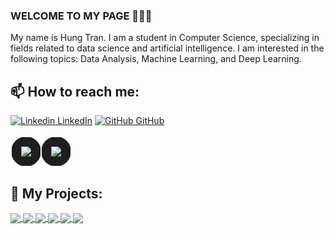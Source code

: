 ### WELCOME TO MY PAGE 👋👋👋
My name is Hung Tran. I am a student in Computer Science, specializing in fields related to data science and artificial intelligence. I am interested in the following topics: Data Analysis, Machine Learning, and Deep Learning.<br>
## 📫 How to reach me: 

[![Linkedin](https://i.stack.imgur.com/gVE0j.png) LinkedIn](https://www.linkedin.com/in/hungtran6503/) [![GitHub](https://i.stack.imgur.com/tskMh.png) GitHub](https://github.com/tqHungdev0605)


<table style="border-collapse: collapse; width: 100%; text-align: center;">
  <tr>
    <td style="border: 2px solid #ffffff; border-radius: 50px; padding: 15px; background-color: #1e1e1e;">
      <img src="https://github-readme-stats.vercel.app/api?username=tqHungdev0605&show_icons=true&include_all_commits=true&theme=transparent&hide_border=true" />
    </td>
    <td style="border: 2px solid #ffffff; border-radius: 50px; padding: 15px; background-color: #1e1e1e;">
      <img src="https://github-readme-stats.vercel.app/api/top-langs/?username=tqHungdev0605&layout=compact&theme=transparent&hide_border=true" />
    </td>
  </tr>
</table>


## 📑 My Projects:
<a href="https://github.com/tqHungdev0605/RiceLeafs_detection">
  <!-- Change the `github-readme-stats.anuraghazra1.vercel.app` to `github-readme-stats.vercel.app`  -->
  <img align="center" src="https://github-readme-stats.anuraghazra1.vercel.app/api/pin/?username=tqHungdev0605&repo=RiceLeafs_detection&theme=material-palenight" />
</a>
<a href="https://github.com/tqHungdev0605/FaceDetectionCNN">
  <!-- Change the `github-readme-stats.anuraghazra1.vercel.app` to `github-readme-stats.vercel.app`  -->
  <img align="center" src="https://github-readme-stats.anuraghazra1.vercel.app/api/pin/?username=tqHungdev0605&repo=FaceDetectionCNN&theme=gotham" />
</a>
<a href="https://github.com/tqHungdev0605/lending_club_loan_analysis">
  <!-- Change the `github-readme-stats.anuraghazra1.vercel.app` to `github-readme-stats.vercel.app`  -->
  <img align="center" src="https://github-readme-stats.anuraghazra1.vercel.app/api/pin/?username=tqHungdev0605&repo=lending_club_loan_analysis&theme=monokai" />
</a>
<a href="https://github.com/tqHungdev0605/home-credit-risk-prediction">
  <!-- Change the `github-readme-stats.anuraghazra1.vercel.app` to `github-readme-stats.vercel.app`  -->
  <img align="center" src="https://github-readme-stats.anuraghazra1.vercel.app/api/pin/?username=tqHungdev0605&repo=home-credit-risk-prediction&theme=radical" />
</a> 
<a href="https://github.com/tqHungdev0605/Crawl_200_JD_DataAnalyst">
  <!-- Change the `github-readme-stats.anuraghazra1.vercel.app` to `github-readme-stats.vercel.app`  -->
  <img align="center" src="https://github-readme-stats.anuraghazra1.vercel.app/api/pin/?username=tqHungdev0605&repo=Crawl_200_JD_DataAnalyst&theme=bear" />
</a> 
<a href="https://github.com/tqHungdev0605/Web_Scraping_Python">
  <!-- Change the `github-readme-stats.anuraghazra1.vercel.app` to `github-readme-stats.vercel.app`  -->
  <img align="center" src="https://github-readme-stats.anuraghazra1.vercel.app/api/pin/?username=tqHungdev0605&repo=Web_Scraping_Python&theme=jolly" />
</a> 

